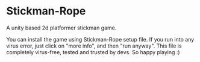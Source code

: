 # Stickman-Rope
A unity based 2d platformer stickman game.

You can install the game using Stickman-Rope setup file.
If you run into any virus error, just click on "more info", and then "run anyway".
This file is completely virus-free, tested and trusted by devs.
So happy playing :)
